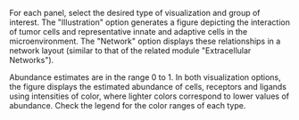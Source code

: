 For each panel, select the desired type of visualization and group of interest. The "Illustration" option generates a figure depicting the interaction of  tumor cells and representative innate and adaptive cells in the microenvironment. The "Network" option displays these relationships in a network layout (similar to that of the related module "Extracellular Networks").

Abundance estimates are in the range 0 to 1. In both visualization options, the figure displays the estimated abundance of cells, receptors and ligands using intensities of color, where lighter colors correspond to lower values of abundance.  Check the legend for the color ranges of each type.
